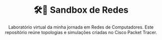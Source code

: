# <div align="center">🛠️🧪 Sandbox de Redes</div>

<div align="center">
Laboratório virtual da minha jornada em Redes de Computadores.  
Este repositório reúne topologias e simulações criadas no Cisco Packet Tracer.
</div>
